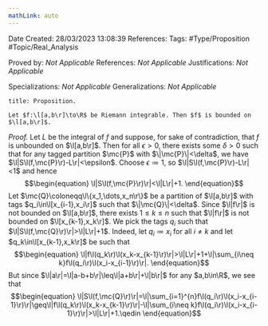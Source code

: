 ```yaml
---
mathLink: auto
---
```


<div class="topSpace"></div>

Date Created: 28/03/2023 13:08:39
References:
Tags: #Type/Proposition #Topic/Real_Analysis

Proved by: <i>Not Applicable</i>
References: <i>Not Applicable</i>
Justifications: <i>Not Applicable</i>

Specializations: <i>Not Applicable</i>
Generalizations: <i>Not Applicable</i>

``` ad-Proposition
title: Proposition.

Let $f:\l[a,b\r]\to\R$ be Riemann integrable. Then $f$ is bounded on $\l[a,b\r]$.

```

<i>Proof.</i> Let $L$ be the integral of $f$ and suppose, for sake of contradiction, that $f$ is unbounded on $\l[a,b\r]$. Then for all $\epsilon>0$, there exists some $\delta>0$ such that for any tagged partition $\mc{P}$ with $\|\mc{P}\|<\delta$, we have $\l|S\l(f,\mc{P}\r)-L\r|<\epsilon$. Choose $\epsilon\coloneqq1$, so $\l|S\l(f,\mc{P}\r)-L\r|<1$ and hence
$$\begin{equation}
    \l|S\l(f,\mc{P}\r)\r|<\l|L\r|+1.
\end{equation}$$
Let $\mc{Q}\coloneqq\l\{x_1,\dots,x_n\r\}$ be a partition of $\l[a,b\r]$ with tags $q_i\in\l[x_{i-1},x_i\r]$ such that $\|\mc{Q}\|<\delta$. Since $\l|f\r|$ is not bounded on $\l[a,b\r]$, there exists $1\leq k\leq n$ such that $\l|f\r|$ is not bounded on $\l[x_{k-1},x_k\r]$. We pick the tags $q_i$ such that $\l|S\l(f,\mc{Q}\r)\r|>\l|L\r|+1$. Indeed, let $q_i\coloneqq x_i$ for all $i\neq k$ and let $q_k\in\l[x_{k-1},x_k\r]$ be such that
$$\begin{equation}
    \l|f\l(q_k\r)\l(x_k-x_{k-1}\r)\r|>\l|L\r|+1+\l|\sum_{i\neq k}f\l(q_i\r)\l(x_i-x_{i-1}\r)\r|.
\end{equation}$$
But since $\l|a\r|=\l|a-b+b\r|\leq\l|a+b\r|+\l|b\r|$ for any $a,b\in\R$, we see that
$$\begin{equation}
    \l|S\l(f,\mc{Q}\r)\r|=\l|\sum_{i=1}^{n}f\l(q_i\r)\l(x_i-x_{i-1}\r)\r|\geq\l|f\l(q_k\r)\l(x_k-x_{k-1}\r)\r|-\l|\sum_{i\neq k}f\l(q_i\r)\l(x_i-x_{i-1}\r)\r|>\l|L\r|+1.\qedin
\end{equation}$$
